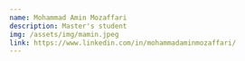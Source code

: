 ```yaml
---
name: Mohammad Amin Mozaffari
description: Master's student
img: /assets/img/mamin.jpeg
link: https://www.linkedin.com/in/mohammadaminmozaffari/
---
```

